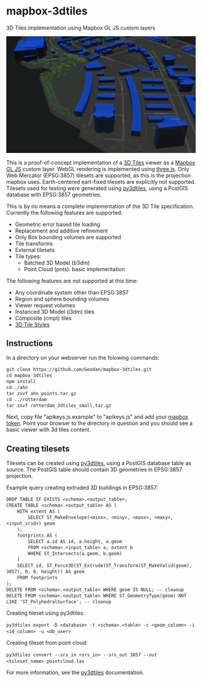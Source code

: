# mapbox-3dtiles
3D Tiles implementation using Mapbox GL JS custom layers

![Screenshot](https://github.com/Geodan/mapbox-3dtiles/raw/master/screenshot.png)

This is a proof-of-concept implementation of a [3D Tiles](https://github.com/AnalyticalGraphicsInc/3d-tiles) viewer as a [Mapbox GL JS](https://github.com/mapbox/mapbox-gl-js) custom layer. WebGL rendering is implemented using [three.js](https://github.com/mrdoob/three.js/). Only Web Mercator (EPSG:3857) tilesets are supported, as this is the projection mapbox uses. Earth-centered eart-fixed tilesets are explicitly not supported. Tilesets used for testing were generated using [py3dtiles](https://github.com/Oslandia/py3dtiles), using a PostGIS database with EPSG:3857 geometries.

This is by no means a complete implementation of the 3D Tile specification. Currently the following features are supported:

* Geometric error based tile loading
* Replacement and additive refinement
* Only Box bounding volumes are supported
* Tile transforms
* External tilesets
* Tile types:
	* Batched 3D Model (b3dm)
	* Point Cloud (pnts): basic implementation

The following features are not supported at this time:
* Any coordinate system other than EPSG:3857
* Region and sphere bounding volumes
* Viewer request volumes
* Instanced 3D Model (i3dm) tiles
* Composite (cmpt) tiles
* [3D Tile Styles](https://github.com/AnalyticalGraphicsInc/3d-tiles/tree/master/specification/Styling)

## Instructions
In a directory on your webserver run the folowing commands:
```
git clone https://github.com/Geodan/mapbox-3dtiles.git
cd mapbox-3dtiles
npm install
cd ./ahn
tar zxvf ahn_points.tar.gz
cd ../rotterdam
tar zxvf rotterdam_3dtiles_small.tar.gz
```
Next, copy file "apikeys.js.example" to "apikeys.js" and add your [mapbox token](https://docs.mapbox.com/help/how-mapbox-works/access-tokens/). Point your browser to the directory in question and you should see a basic viewer with 3d tiles content.

## Creating tilesets
Tilesets can be created using [py3dtiles](https://github.com/Oslandia/py3dtiles), using a PostGIS database table as source. The PostGIS table should contain 3D geometries in EPSG:3857 projection. 

Example query creating extruded 3D buildings in EPSG:3857:
```
DROP TABLE IF EXISTS <schema>.<output_table>;
CREATE TABLE <schema>.<output_table> AS (
	WITH extent AS (
		SELECT ST_MakeEnvelope(<minx>, <miny>, <maxx>, <maxy>, <input_srid>) geom
	),
	footprints AS (
		SELECT a.id AS id, a.height, a.geom
		FROM <schema>.<input_table> a, extent b
		WHERE ST_Intersects(a.geom, b.geom)
	)
	SELECT id, ST_Force3D(ST_Extrude(ST_Transform(ST_MakeValid(geom), 3857), 0, 0, height)) AS geom
	FROM footprints
);
DELETE FROM <schema>.<output_table> WHERE geom IS NULL; -- cleanup
DELETE FROM <schema>.<output_table> WHERE ST_GeometryType(geom) NOT LIKE 'ST_PolyhedralSurface'; -- cleanup
```

Creating tileset using py3dtiles:

`py3dtiles export -D <database> -t <schema>.<table> -c <geom_column> -i <id_column> -u <db_user>`

Creating tileset from point cloud:

 `py3dtiles convert --srs_in <srs_in> --srs_out 3857 --out <tileset_name> pointcloud.las`
 
 For more information, see the [py3dtiles](https://github.com/Oslandia/py3dtiles) documentation.
 
